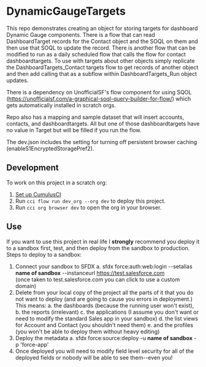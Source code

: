 # DynamicGaugeTargets

This repo demonstrates creating an object for storing targets for dashboard Dynamic Gauge components. There is a flow that can read DashboardTarget records for the Contact object and the SOQL on them and then use that SOQL to update the record. There is another flow that can be modified to run as a daily scheduled flow that calls the flow for contact dashboardtargets. To use with targets about other objects simply replicate the DashboardTargets_Contact targets flow to get records of another object and then add calling that as a subflow within DashboardTargets_Run object updates.

There is a dependency on UnofficialSF's flow component for using SQOL (https://unofficialsf.com/a-graphical-soql-query-builder-for-flow/) which gets automatically installed in scratch orgs.

Repo also has a mapping and sample dataset that will insert accounts, contacts, and dashboardtargets. All but one of those dashboardtargets have no value in Target but will be filled if you run the flow.

The dev.json includes the setting for turning off persistent browser caching (enableS1EncryptedStoragePref2).

## Development

To work on this project in a scratch org:

1. [Set up CumulusCI](https://cumulusci.readthedocs.io/en/latest/tutorial.html)
2. Run `cci flow run dev_org --org dev` to deploy this project.
3. Run `cci org browser dev` to open the org in your browser.

## Use
If you want to use this project in real life I **strongly** recommend you deploy it to a sandbox first, test, and then deploy from the sandbox to production. Steps to deploy to a sandbox:
1. Connect your sandbox to SFDX
    a. sfdx force:auth:web:login --setalias __name of sandbox__ --instanceurl https://test.salesforce.com  
    (once taken to test.salesforce.com you can click to use a custom domain)  
2. Delete from your local copy of the project all the parts of it that you do not want to deploy (and are going to cause you errors in deployment.) This means:
    a. the dashboards (because the running user won't exist),
    b. the reports (irrelevant)
    c. the applications (I assume you don't want or need to modify the standard Sales app in your sandbox)
    d. the list views for Account and Contact (you shouldn't need them)
    e. and the profiles (you won't be able to deploy them without heavy editing)
3. Deploy the metadata
    a. sfdx force:source:deploy -u __name of sandbox__ -p 'force-app'
4. Once deployed you will need to modify field level security for all of the deployed fields or nobody will be able to see them--even you!